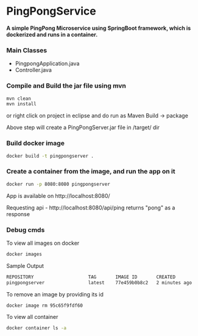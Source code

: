 # PingPongService


**A simple PingPong Microservice using SpringBoot framework, which is dockerized and runs in a container.**

### Main Classes 
+ PingpongApplication.java
+ Controller.java

### Compile and Build the jar file using mvn

```bash
mvn clean
mvn install
```

or right click on project in eclipse and do run as Maven Build -> package 

Above step will create a PingPongServer.jar file in /target/ dir 

### Build docker image 

```bash
docker build -t pingpongserver .
```

### Create a container from the image, and run the app on it

```bash
docker run -p 8080:8080 pingpongserver
```

App is available on http://localhost:8080/

Requesting api  - http://localhost:8080/api/ping  returns "pong" as a response 

### Debug cmds 

To view all images on docker

```bash
docker images
```
Sample Output 

```bash
REPOSITORY                    TAG       IMAGE ID       CREATED         SIZE
pingpongserver                latest    77e459b0b8c2   2 minutes ago   414MB
```

To remove an image by providing its id 

```bash
docker image rm 95c65f9fdf60
```

To view all container 

```bash
docker container ls -a
```



